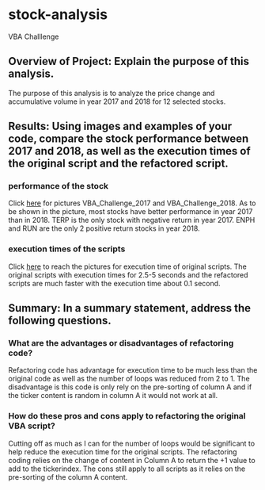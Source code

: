 # stock-analysis
VBA Challlenge
## Overview of Project: Explain the purpose of this analysis.
The purpose of this analysis is to analyze the price change and accumulative volume in year 2017 and 2018 for 12 selected stocks.
## Results: Using images and examples of your code, compare the stock performance between 2017 and 2018, as well as the execution times of the original script and the refactored script.
### performance of the stock
Click [here](https://github.com/Fredericxu/stock-analysis) for pictures VBA_Challenge_2017 and VBA_Challenge_2018.
As to be shown in the picture, most stocks have better performance in year 2017 than in 2018. TERP is the only stock with negative return in year 2017. ENPH and RUN are the only 2 positive return stocks in year 2018. 
### execution times of the scripts
Click [here](https://github.com/Fredericxu/stock-analysis/tree/main/Resources) to reach the pictures for execution time of original scripts.
The original scripts with execution times for 2.5-5 seconds and the refactored scripts are much faster with the execution time about 0.1 second.
## Summary: In a summary statement, address the following questions.
### What are the advantages or disadvantages of refactoring code?
Refactoring code has advantage for execution time to be much less than the original code as well as the number of loops was reduced from 2 to 1. 
The disadvantage is this code is only rely on the pre-sorting of column A and if the ticker content is random in column A it would not work at all.
### How do these pros and cons apply to refactoring the original VBA script?
Cutting off as much as I can for the number of loops would be significant to help reduce the execution time for the original scripts.
The refactoring coding relies on the change of content in Column A to return the +1 value to add to the tickerindex.
The cons still apply to all scripts as it relies on the pre-sorting of the column A content. 

